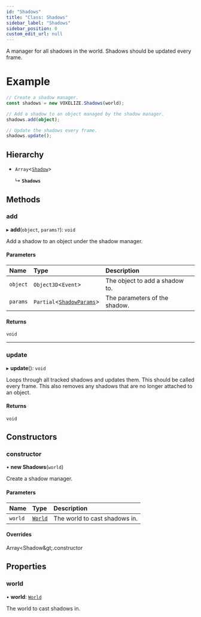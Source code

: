 ```yaml
---
id: "Shadows"
title: "Class: Shadows"
sidebar_label: "Shadows"
sidebar_position: 0
custom_edit_url: null
---
```


A manager for all shadows in the world. Shadows should be updated every frame.

# Example
```ts
// Create a shadow manager.
const shadows = new VOXELIZE.Shadows(world);

// Add a shadow to an object managed by the shadow manager.
shadows.add(object);

// Update the shadows every frame.
shadows.update();
```

## Hierarchy

- `Array`<[`Shadow`](Shadow.md)\>

  ↳ **`Shadows`**

## Methods

### add

▸ **add**(`object`, `params?`): `void`

Add a shadow to an object under the shadow manager.

#### Parameters

| Name | Type | Description |
| :------ | :------ | :------ |
| `object` | `Object3D`<`Event`\> | The object to add a shadow to. |
| `params` | `Partial`<[`ShadowParams`](../modules.md#shadowparams-6)\> | The parameters of the shadow. |

#### Returns

`void`

___

### update

▸ **update**(): `void`

Loops through all tracked shadows and updates them. This should be called every frame.
This also removes any shadows that are no longer attached to an object.

#### Returns

`void`

## Constructors

### constructor

• **new Shadows**(`world`)

Create a shadow manager.

#### Parameters

| Name | Type | Description |
| :------ | :------ | :------ |
| `world` | [`World`](World.md) | The world to cast shadows in. |

#### Overrides

Array&lt;Shadow\&gt;.constructor

## Properties

### world

• **world**: [`World`](World.md)

The world to cast shadows in.

